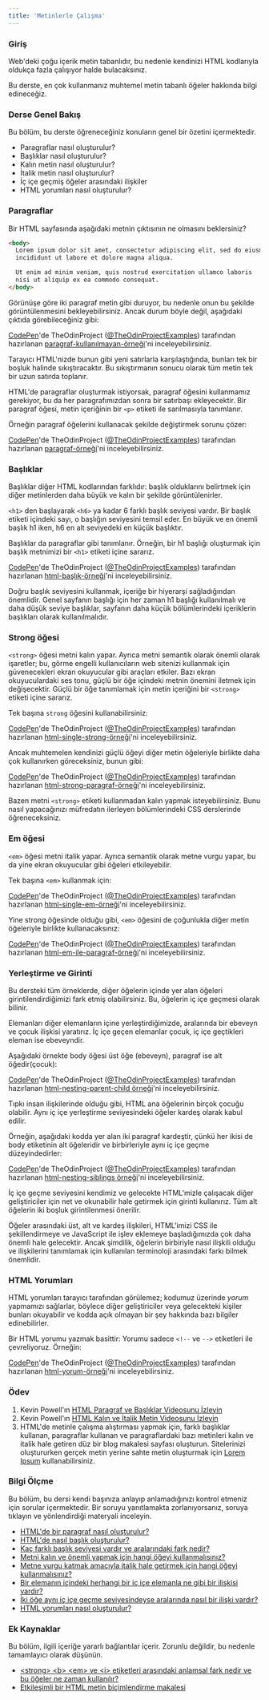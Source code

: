 ```yaml
---
title: 'Metinlerle Çalışma'
---
```


### Giriş

Web'deki çoğu içerik metin tabanlıdır, bu nedenle kendinizi HTML kodlarıyla oldukça fazla çalışıyor halde bulacaksınız.

Bu derste, en çok kullanmanız muhtemel metin tabanlı öğeler hakkında bilgi edineceğiz.

### Derse Genel Bakış

Bu bölüm, bu derste öğreneceğiniz konuların genel bir özetini içermektedir.

*   Paragraflar nasıl oluşturulur?
*   Başlıklar nasıl oluşturulur?
*   Kalın metin nasıl oluşturulur?
*   İtalik metin nasıl oluşturulur?
*   İç içe geçmiş öğeler arasındaki ilişkiler
*   HTML yorumları nasıl oluşturulur?

### Paragraflar

Bir HTML sayfasında aşağıdaki metnin çıktısının ne olmasını beklersiniz?

~~~html
<body>
  Lorem ipsum dolor sit amet, consectetur adipiscing elit, sed do eiusmod tempor
  incididunt ut labore et dolore magna aliqua.

  Ut enim ad minim veniam, quis nostrud exercitation ullamco laboris
  nisi ut aliquip ex ea commodo consequat.
</body>
~~~

Görünüşe göre iki paragraf metin gibi duruyor, bu nedenle onun bu şekilde görüntülenmesini bekleyebilirsiniz. Ancak durum böyle değil, aşağıdaki çıktıda görebileceğiniz gibi:

<p class="codepen" data-height="300" data-theme-id="dark" data-default-tab="html,result" data-slug-hash="xxrKqeV" data-user="TheOdinProjectExamples" style={{"height":"300px","boxSizing":"border-box","display":"flex","alignItems":"center","justifyContent":"center","border":"2px solid","margin":"1em 0","padding":"1em"}}>
  <span>
<a href="https://codepen.io">CodePen</a>'de
TheOdinProject (<a href="https://codepen.io/TheOdinProjectExamples">@TheOdinProjectExamples</a>) tarafından hazırlanan <a href="https://codepen.io/TheOdinProjectExamples/pen/penxxrKqeV">paragraf-kullanılmayan-örneği</a>'ni inceleyebilirsiniz.
  </span>
</p>
<script async src="https://cpwebassets.codepen.io/assets/embed/ei.js"></script>


Tarayıcı HTML'nizde bunun gibi yeni satırlarla karşılaştığında, bunları tek bir boşluk halinde sıkıştıracaktır. Bu sıkıştırmanın sonucu olarak tüm metin tek bir uzun satırda toplanır.

HTML'de paragraflar oluşturmak istiyorsak, <span id='create-paragraph-element'>paragraf öğesini kullanmamız gerekiyor</span>, bu da her paragrafımızdan sonra bir satırbaşı ekleyecektir. Bir paragraf öğesi, metin içeriğinin bir `<p>` etiketi ile sarılmasıyla tanımlanır.

Örneğin paragraf öğelerini kullanacak şekilde değiştirmek sorunu çözer:

<p class="codepen" data-height="300" data-theme-id="dark" data-default-tab="html,result" data-slug-hash="mdwbmdp" data-user="TheOdinProjectExamples" style={{"height":"300px","boxSizing":"border-box","display":"flex","alignItems":"center","justifyContent":"center","border":"2px solid","margin":"1em 0","padding":"1em"}}>
  <span>
<a href="https://codepen.io">CodePen</a>'de
TheOdinProject (<a href="https://codepen.io/TheOdinProjectExamples">@TheOdinProjectExamples</a>) tarafından hazırlanan <a href="https://codepen.io/TheOdinProjectExamples/pen/mdwbmdp">paragraf-örneği</a>'ni inceleyebilirsiniz.
  </span>
</p>
<script async src="https://cpwebassets.codepen.io/assets/embed/ei.js"></script>

### Başlıklar

Başlıklar diğer HTML kodlarından farklıdır: başlık olduklarını belirtmek için diğer metinlerden daha büyük ve kalın bir şekilde görüntülenirler.

<span id='different-heading-levels'>`<h1>` den başlayarak `<h6>` ya kadar 6 farklı başlık seviyesi vardır. Bir başlık etiketi içindeki sayı, o başlığın seviyesini temsil eder. En büyük ve en önemli başlık h1 iken, h6 en alt seviyedeki en küçük başlıktır.</span>

Başlıklar da paragraflar gibi tanımlanır. Örneğin, bir h1 başlığı oluşturmak için başlık metnimizi bir `<h1>` etiketi içine sararız.

<p class="codepen" data-height="300" data-theme-id="dark" data-default-tab="html,result" data-slug-hash="LYLPLbg" data-user="TheOdinProjectExamples" style={{"height":"300px","boxSizing":"border-box","display":"flex","alignItems":"center","justifyContent":"center","border":"2px solid","margin":"1em 0","padding":"1em"}}>
<a href="https://codepen.io">CodePen</a>'de
TheOdinProject (<a href="https://codepen.io/TheOdinProjectExamples">@TheOdinProjectExamples</a>) tarafından hazırlanan <a href="https://codepen.io/TheOdinProjectExamples/pen/LYLPLbg">html-başlık-örneği</a>'ni inceleyebilirsiniz.
  </span>
</p>
<script async src="https://cpwebassets.codepen.io/assets/embed/ei.js"></script>

Doğru başlık seviyesini kullanmak, içeriğe bir hiyerarşi sağladığından önemlidir. Genel sayfanın başlığı için her zaman h1 başlığı kullanılmalı ve daha düşük seviye başlıklar, sayfanın daha küçük bölümlerindeki içeriklerin başlıkları olarak kullanılmalıdır.

### Strong öğesi

`<strong>` öğesi metni kalın yapar. Ayrıca metni semantik olarak önemli olarak işaretler; bu, görme engelli kullanıcıların web sitenizi kullanmak için güvenecekleri ekran okuyucular gibi araçları etkiler. Bazı ekran okuyuculardaki ses tonu, güçlü bir öğe içindeki metnin önemini iletmek için değişecektir. Güçlü bir öğe tanımlamak için metin içeriğini bir `<strong>` etiketi içine sararız.

Tek başına `strong` öğesini kullanabilirsiniz:

<p class="codepen" data-height="300" data-theme-id="dark" data-default-tab="html,result" data-slug-hash="qBjWXrB" data-user="TheOdinProjectExamples" style={{"height":"300px","boxSizing":"border-box","display":"flex","alignItems":"center","justifyContent":"center","border":"2px solid","margin":"1em 0","padding":"1em"}}>
  <span>
<a href="https://codepen.io">CodePen</a>'de
TheOdinProject (<a href="https://codepen.io/TheOdinProjectExamples">@TheOdinProjectExamples</a>) tarafından hazırlanan <a href="https://codepen.io/TheOdinProjectExamples/pen/qBjWXrB">html-single-strong-örneği</a>'ni inceleyebilirsiniz.
</p>
<script async src="https://cpwebassets.codepen.io/assets/embed/ei.js"></script>

Ancak muhtemelen kendinizi güçlü öğeyi diğer metin öğeleriyle birlikte daha çok kullanırken göreceksiniz, bunun gibi:

<p class="codepen" data-height="300" data-theme-id="dark" data-default-tab="html,result" data-slug-hash="wvewqJr" data-user="TheOdinProjectExamples" style={{"height":"300px","boxSizing":"border-box","display":"flex","alignItems":"center","justifyContent":"center","border":"2px solid","margin":"1em 0","padding":"1em"}}>
  <span>
<a href="https://codepen.io">CodePen</a>'de
TheOdinProject (<a href="https://codepen.io/TheOdinProjectExamples">@TheOdinProjectExamples</a>) tarafından hazırlanan <a href="https://codepen.io/TheOdinProjectExamples/pen/wvewqJr">html-strong-paragraf-örneği</a>'ni inceleyebilirsiniz.
  </span>
</p>
<script async src="https://cpwebassets.codepen.io/assets/embed/ei.js"></script>

Bazen metni `<strong>` etiketi kullanmadan kalın yapmak isteyebilirsiniz. Bunu nasıl yapacağınızı müfredatın ilerleyen bölümlerindeki CSS derslerinde öğreneceksiniz.

### Em öğesi

`<em>` öğesi metni italik yapar. Ayrıca semantik olarak metne vurgu yapar, bu da yine ekran okuyucular gibi öğeleri etkileyebilir.

Tek başına `<em>` kullanmak için:

<p class="codepen" data-height="300" data-theme-id="dark" data-default-tab="html,result" data-slug-hash="wvewqpp" data-user="TheOdinProjectExamples" style={{"height":"300px","boxSizing":"border-box","display":"flex","alignItems":"center","justifyContent":"center","border":"2px solid","margin":"1em 0","padding":"1em"}}>
  <span>
<a href="https://codepen.io">CodePen</a>'de
TheOdinProject (<a href="https://codepen.io/TheOdinProjectExamples">@TheOdinProjectExamples</a>) tarafından hazırlanan <a href="https://codepen.io/TheOdinProjectExamples/pen/wvewqpp">html-single-em-örneği</a>'ni inceleyebilirsiniz.
</span>
</p>
<script async src="https://cpwebassets.codepen.io/assets/embed/ei.js"></script>

Yine strong öğesinde olduğu gibi, `<em>` öğesini de çoğunlukla diğer metin öğeleriyle birlikte kullanacaksınız:

<p class="codepen" data-height="300" data-theme-id="dark" data-default-tab="html,result" data-slug-hash="VwWZzyj" data-user="TheOdinProjectExamples" style={{"height":"300px","boxSizing":"border-box","display":"flex","alignItems":"center","justifyContent":"center","border":"2px solid","margin":"1em 0","padding":"1em"}}>
  <span>
<a href="https://codepen.io">CodePen</a>'de
TheOdinProject (<a href="https://codepen.io/TheOdinProjectExamples">@TheOdinProjectExamples</a>) tarafından hazırlanan <a href="https://codepen.io/TheOdinProjectExamples/pen/VwWZzyj">html-em-ile-paragraf-örneği</a>'ni inceleyebilirsiniz.
</span>
</p>
<script async src="https://cpwebassets.codepen.io/assets/embed/ei.js"></script>

### Yerleştirme ve Girinti

Bu dersteki tüm örneklerde, diğer öğelerin içinde yer alan öğeleri girintilendirdiğimizi fark etmiş olabilirsiniz. Bu, öğelerin iç içe geçmesi olarak bilinir.

<span id='nested-relationship'>Elemanları diğer elemanların içine yerleştirdiğimizde, aralarında bir ebeveyn ve çocuk ilişkisi yaratırız. İç içe geçen elemanlar çocuk, iç içe geçtikleri eleman ise ebeveyndir.</span>

Aşağıdaki örnekte body öğesi üst öğe (ebeveyn), paragraf ise alt öğedir(çocuk):


<p class="codepen" data-height="300" data-theme-id="dark" data-default-tab="html,result" data-slug-hash="oNwjEvO" data-user="TheOdinProjectExamples" style={{"height":"300px","boxSizing":"border-box","display":"flex","alignItems":"center","justifyContent":"center","border":"2px solid","margin":"1em 0","padding":"1em"}}>
  <span>
<a href="https://codepen.io">CodePen</a>'de
TheOdinProject (<a href="https://codepen.io/TheOdinProjectExamples">@TheOdinProjectExamples</a>) tarafından hazırlanan <a href="https://codepen.io/TheOdinProjectExamples/pen/oNwjEvO">html-nesting-parent-child örneği</a>'ni inceleyebilirsiniz.
  </span>
</p>
<script async src="https://cpwebassets.codepen.io/assets/embed/ei.js"></script>

Tıpkı insan ilişkilerinde olduğu gibi, HTML ana öğelerinin birçok çocuğu olabilir.  <span id='elements-same-level'>Aynı iç içe yerleştirme seviyesindeki öğeler kardeş olarak kabul edilir.</span>

Örneğin, aşağıdaki kodda yer alan iki paragraf kardeştir, çünkü her ikisi de body etiketinin alt öğeleridir ve birbirleriyle aynı iç içe geçme düzeyindedirler:

<p class="codepen" data-height="300" data-theme-id="dark" data-default-tab="html,result" data-slug-hash="ZEybrYx" data-user="TheOdinProjectExamples" style={{"height":"300px","boxSizing":"border-box","display":"flex","alignItems":"center","justifyContent":"center","border":"2px solid","margin":"1em 0","padding":"1em"}}>
  <span>
<a href="https://codepen.io">CodePen</a>'de
TheOdinProject (<a href="https://codepen.io/TheOdinProjectExamples">@TheOdinProjectExamples</a>) tarafından hazırlanan <a href="https://codepen.io/TheOdinProjectExamples/pen/ZEybrYx">html-nesting-siblings örneği</a>'ni inceleyebilirsiniz.
</span>
</p>
<script async src="https://cpwebassets.codepen.io/assets/embed/ei.js"></script>

İç içe geçme seviyesini kendimiz ve gelecekte HTML'mizle çalışacak diğer geliştiriciler için net ve okunabilir hale getirmek için girinti kullanırız. Tüm alt öğelerin iki boşluk girintilenmesi önerilir.

Öğeler arasındaki üst, alt ve kardeş ilişkileri, HTML'imizi CSS ile şekillendirmeye ve JavaScript ile işlev eklemeye başladığımızda çok daha önemli hale gelecektir. Ancak şimdilik, öğelerin birbiriyle nasıl ilişkili olduğu ve ilişkilerini tanımlamak için kullanılan terminoloji arasındaki farkı bilmek önemlidir.

### HTML Yorumları

HTML yorumları tarayıcı tarafından görülemez; kodumuz üzerinde *yorum* yapmamızı sağlarlar, böylece diğer geliştiriciler veya gelecekteki kişiler bunları okuyabilir ve kodda açık olmayan bir şey hakkında bazı bilgiler edinebilirler.

Bir HTML yorumu yazmak basittir: Yorumu sadece `<!--` ve `-->` etiketleri ile çevreliyoruz. Örneğin:

<p class="codepen" data-height="300" data-theme-id="dark" data-default-tab="html,result" data-slug-hash="abwoyBg" data-user="TheOdinProjectExamples" style={{"height":"300px","boxSizing":"border-box","display":"flex","alignItems":"center","justifyContent":"center","border":"2px solid","margin":"1em 0","padding":"1em"}}>
  <span>
 <a href="https://codepen.io">CodePen</a>'de
TheOdinProject (<a href="https://codepen.io/TheOdinProjectExamples">@TheOdinProjectExamples</a>) tarafından hazırlanan <a href="https://codepen.io/TheOdinProjectExamples/pen/abwoyBg">html-yorum-örneği</a>'ni inceleyebilirsiniz.
</span>
</p>
<script async src="https://cpwebassets.codepen.io/assets/embed/ei.js"></script>

### Ödev

<div class="lesson-content__panel" markdown="1">

1.  Kevin Powell'ın [HTML Paragraf ve Başlıklar Videosunu İzleyin](https://www.youtube.com/watch?v=yqcd-XkxZNM&list=PL4-IK0AVhVjM0xE0K2uZRvsM7LkIhsPT-&index=3)
2.  Kevin Powell'ın [HTML Kalın ve İtalik Metin Videosunu İzleyin](https://www.youtube.com/watch?v=gW6cBZLUk6M&list=PL4-IK0AVhVjM0xE0K2uZRvsM7LkIhsPT-&index=4)
3.  HTML'de metinle çalışma alıştırması yapmak için, farklı başlıklar kullanan, paragraflar kullanan ve paragraflardaki bazı metinleri kalın ve italik hale getiren düz bir blog makalesi sayfası oluşturun. Sitelerinizi oluştururken gerçek metin yerine sahte metin oluşturmak için [Lorem Ipsum](https://loremipsum.io/) kullanabilirsiniz.

</div>

### Bilgi Ölçme
  
Bu bölüm, bu dersi kendi başınıza anlayıp anlamadığınızı kontrol etmeniz için sorular içermektedir. Bir soruyu yanıtlamakta zorlanıyorsanız, soruya tıklayın ve yönlendirdiği materyali inceleyin.
 
*   [HTML'de bir paragraf nasıl oluşturulur?](#create-paragraph-element)
*   [HTML'de nasıl başlık oluşturulur?](#headings)
*   [Kaç farklı başlık seviyesi vardır ve aralarındaki fark nedir?](#different-heading-levels)
*   [Metni kalın ve önemli yapmak için hangi öğeyi kullanmalısınız?](#strong-element)
*   [Metne vurgu katmak amacıyla italik hale getirmek için hangi öğeyi kullanmalısınız?](#em-element)
*   [Bir elemanın içindeki herhangi bir iç içe elemanla ne gibi bir ilişkisi vardır?](#nested-relationship)
*   [İki öğe aynı iç içe geçme seviyesindeyse aralarında nasıl bir ilişki vardır?](#elements-same-level)
*   [HTML yorumları nasıl oluşturulur?](#html-comments)

### Ek Kaynaklar

Bu bölüm, ilgili içeriğe yararlı bağlantılar içerir. Zorunlu değildir, bu nedenle tamamlayıcı olarak düşünün.

*   [&lt;strong> &lt;b> &lt;em> ve &lt;i> etiketleri arasındaki anlamsal fark nedir ve bu öğeler ne zaman kullanılır?](https://medium.com/@zac_heisey/when-to-use-strong-b-em-and-i-tags-in-your-markup-fa4d0af8affb)
*   [Etkileşimli bir HTML metin biçimlendirme makalesi](https://www.w3schools.com/html/html_formatting.asp)